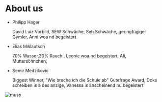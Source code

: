 # About us

* Philipp Hager

   David Luiz Vorbild, SEW Schwäche, Seh Schwäche, geringfügiger Gymler, Anni woa nd begeistert
* Elias Miklautsch

   70% Wasser,30% Rauch , Leonie woa nd begeistert, Ali, Muttersöhnchen, 
* Semir Medzikovic

   Biggest Winner, "Wie breche ich die Schule ab" Gutefrage Award, Doku schreiben is a des anzige, Vanessa is anscheinend nu begeistert

![muss](https://user-images.githubusercontent.com/98097684/199696649-e210f396-86f1-4f0d-91c8-d454f6bbbe35.jpg)
